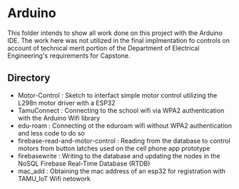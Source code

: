 # Arduino

This folder intends to show all work done on this project with the Arduino IDE. The work here was not utilized in the final implmentation fo controls on account of technical merit portion of the Department of  Electrical Engineering's requirements for Capstone.

## Directory 
- Motor-Control : Sketch to interfact simple motor control utilizing the L298n motor driver with a ESP32
- TamuConnect :  Connecting to the school wifi via WPA2 authentication with the Arduino Wifi library
- edu-roam : Connecting ot the eduroam wifi without WPA2 authentication and less code to do so
- firebase-read-and-motor-control : Reading from the database to control motors from button latches used on the cell phone app prototype
- firebasewrite : Writing to the database and updating the nodes in the NoSQL Firebase Real-Time Database (RTDB)
- mac_add : Obtaining the mac address of an esp32 for registration with TAMU_IoT Wifi netowork




##

